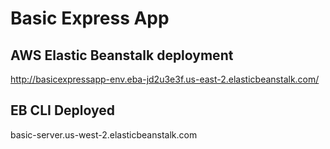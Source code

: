 # Basic Express App


## AWS Elastic Beanstalk deployment
http://basicexpressapp-env.eba-jd2u3e3f.us-east-2.elasticbeanstalk.com/

## EB CLI Deployed
basic-server.us-west-2.elasticbeanstalk.com


